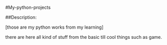 #My-python-projects

##Description:

[those are my python works from my learning]

there are here all kind of stuff from the basic till cool things such as game.